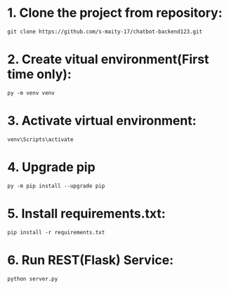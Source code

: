 # 1. Clone the project from repository:
```git clone https://github.com/s-maity-17/chatbot-backend123.git```

# 2. Create vitual environment(First time only):
```py -m venv venv```

# 3. Activate virtual environment:
```venv\Scripts\activate```

# 4. Upgrade pip
```py -m pip install --upgrade pip```

# 5. Install requirements.txt:
```pip install -r requirements.txt```

# 6. Run REST(Flask) Service:
```python server.py```